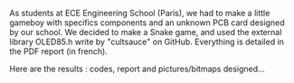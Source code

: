 As students at ECE Engineering School (Paris), we had to make a little gameboy with specifics components and an unknown PCB card designed by our school. 
We decided to make a Snake game, and used the external library OLED85.h write by "cultsauce" on GitHub. 
Everything is detailed in the PDF report (in french).

Here are the results : codes, report and pictures/bitmaps designed...
